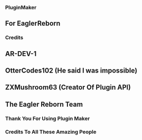 ### PluginMaker
For EaglerReborn
--------
### Credits
AR-DEV-1
--------
OtterCodes102 (He said I was impossible)
--------
ZXMushroom63 (Creator Of Plugin API)
--------
The Eagler Reborn Team
---------
### Thank You For Using Plugin Maker
### Credits To All These Amazing People
